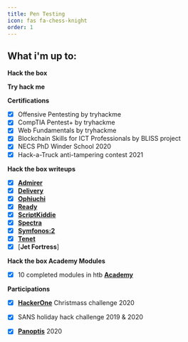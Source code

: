 ```yaml
---
title: Pen Testing
icon: fas fa-chess-knight
order: 1
---
```

<h2 data-toc-skip>What i'm up to:</h2> 

**Hack the box**

<script src="https://www.hackthebox.eu/badge/12253"></script>

**Try hack me**

<script src="https://tryhackme.com/badge/5911"></script>

**Certifications**
- [x] Offensive Pentesting by tryhackme
- [x] CompTIA Pentest+ by tryhackme
- [x] Web Fundamentals by tryhackme
- [x] Blockchain Skills for ICT Professionals by BLISS project
- [x] NECS PhD Winder School 2020
- [x] Hack-a-Truck anti-tampering contest 2021

**Hack the box writeups**
- [x] [**Admirer**](https://drive.google.com/file/d/1xeAGqCCgDq73W5jk7g0FGkMjdkSY7oQ7/view?usp=sharing)
- [x] [**Delivery**](https://drive.google.com/file/d/1slfJGeqfZVIqTFUS8RVsffNvJcmWaVum/view?usp=sharing)
- [x] [**Ophiuchi**](https://drive.google.com/file/d/1HKfLGvzUgt5d_bldq7zqabbRyGXAMg35/view?usp=sharing)
- [x] [**Ready**](https://drive.google.com/file/d/1q2jjZtYZ50u_XIw_kAhUcI2lRa7fnRrv/view?usp=sharing)
- [x] [**ScriptKiddie**](https://drive.google.com/file/d/1iaCqeqaWJ3hoGWT1nqJokACdPb6RCJjA/view?usp=sharing)
- [x] [**Spectra**](https://drive.google.com/file/d/1pxGJO7CvHxaOFSkay59qBqf-o4e4Sj5P/view?usp=sharing)
- [x] [**Symfonos:2**](https://drive.google.com/file/d/1XeoNDVoNxqg2CYwVxpgZobBxbOZlEyaO/view?usp=sharing)
- [x] [**Tenet**](https://drive.google.com/file/d/1ZEZpMJysA-V-RhLNOCbEd43BBwv-Oq-M/view?usp=sharing)
- [x] [**Jet Fortress**]

**Hack the box Academy Modules**
- [x] 10 completed modules in htb [**Academy**](https://drive.google.com/file/d/1XSIA2HISxLggPuUaMeACUAv0nycR6LKc/view?usp=sharing)

**Participations**
- [x] [**HackerOne**](https://drive.google.com/file/d/1O7l6H-XBDTC16DuphLTF-Ovh8N0ShIaa/view?usp=sharing) Christmass challenge 2020
- [x] SANS holiday hack challenge 2019 & 2020
- [x] [**Panoptis**](https://drive.google.com/file/d/18ivhKsH4Ck9p7WGIabkTA45v5i_vYEA0/view?usp=sharing) 2020

